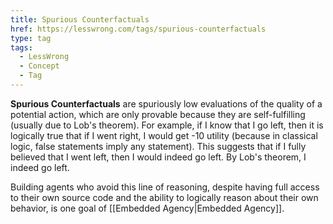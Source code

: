 ```yaml
---
title: Spurious Counterfactuals
href: https://lesswrong.com/tags/spurious-counterfactuals
type: tag
tags:
  - LessWrong
  - Concept
  - Tag
---
```


**Spurious Counterfactuals** are spuriously low evaluations of the quality of a potential action, which are only provable because they are self-fulfilling (usually due to Lob's theorem). For example, if I know that I go left, then it is logically true that if I went right, I would get -10 utility (because in classical logic, false statements imply any statement). This suggests that if I fully believed that I went left, then I would indeed go left. By Lob's theorem, I indeed go left. 

Building agents who avoid this line of reasoning, despite having full access to their own source code and the ability to logically reason about their own behavior, is one goal of [[Embedded Agency|Embedded Agency]].